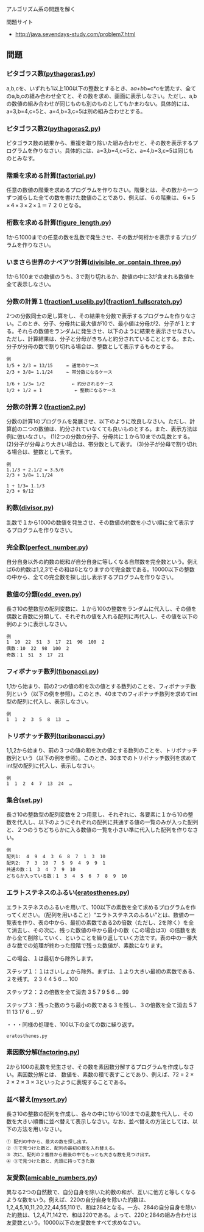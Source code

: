 アルゴリズム系の問題を解く

問題サイト
- http://java.sevendays-study.com/problem7.html

## 問題

### ピタゴラス数([pythagoras1.py](https://github.com/jagio0129/algorithm/blob/master/pythagoras1.py))
a,b,cを、いずれも1以上100以下の整数とするとき、a*a+b*b=c*cを満たす、全てのa,b,cの組み合わせ全てと、その数を求め、画面に表示しなさい。ただし、a,bの数値の組み合わせが同じものも別のものとしてもかまわない。具体的には、a=3,b=4,c=5と、a=4,b=3,c=5は別の組み合わせとする。

### ピタゴラス数2([pythagoras2.py](https://github.com/jagio0129/algorithm/blob/master/pythagoras2.py))
ピタゴラス数の結果から、重複を取り除いた組み合わせと、その数を表示するプログラムを作りなさい。具体的には、a=3,b=4,c=5と、a=4,b=3,c=5は同じものとみなす。


### 階乗を求める計算([factorial.py](https://github.com/jagio0129/algorithm/blob/master/factorial.py))
任意の数値の階乗を求めるプログラムを作りなさい。階乗とは、その数から一つずつ減らした全ての数を書けた数値のことであり、例えば、６の階乗は、６×５×４×３×２×１＝７２０となる。

### 桁数を求める計算([figure_length.py](https://github.com/jagio0129/algorithm/blob/master/figure_length.py))
1から1000までの任意の数を乱数で発生させ、その数が何桁かを表示するプログラムを作りなさい。

### いまさら世界のナベアツ計算([divisible_or_contain_three.py](https://github.com/jagio0129/algorithm/blob/master/divisible_or_contain_three.py))
1から100までの数値のうち、3で割り切れるか、数値の中に3が含まれる数値を全て表示しなさい。


### 分数の計算１([fraction1_uselib.py](https://github.com/jagio0129/algorithm/blob/master/fraction1_uselib.py))([fraction1_fullscratch.py](https://github.com/jagio0129/algorithm/blob/master/fraction1_fullscratch.py))
2つの分数同士の足し算をし、その結果を分数で表示するプログラムを作りなさい。このとき、分子、分母共に最大値が10で、最小値は分母が2、分子が１とする。それらの数値をランダムに発生させ、以下のように結果を表示させなさい。ただし、計算結果は、分子と分母がきちんと約分されていることとする。また、分子が分母の数で割り切れる場合は、整数として表示するものとする。

```
例
1/5 + 2/3 = 13/15     ← 通常のケース
2/3 + 3/8= 1.1/24     ← 帯分数になるケース

1/6 + 1/3= 1/2          ← 約分されるケース
1/2 + 1/2 = 1            ← 整数になるケース
```

### 分数の計算２([fraction2.py](https://github.com/jagio0129/algorithm/blob/master/fraction2.py))
分数の計算1のプログラムを発展させ、以下のように改良しなさい。ただし、計算前の二つの数値は、約分されていなくても良いものとする。また、表示方法は例に倣いなさい。
(1)2つの分数の分子、分母共に１から10までの乱数とする。
(2)分子が分母より大きい場合は、帯分数として表す。
(3)分子が分母で割り切れる場合は、整数として表す。

```
例
1.1/3 + 2.1/2 = 3.5/6
2/3 + 3/8= 1.1/24

1 + 1/3= 1.1/3
2/3 + 9/12
```


### 約数([divisor.py](https://github.com/jagio0129/algorithm/blob/master/divisor.py))
乱数で１から1000の数値を発生させ、その数値の約数を小さい順に全て表示するプログラムを作りなさい。


### 完全数([perfect_number.py](https://github.com/jagio0129/algorithm/blob/master/perfect_number.py))
自分自身以外の約数の総和が自分自身に等しくなる自然数を完全数という。例えば6の約数は1,2,3でその和は6となりますので完全数である。10000以下の整数の中から、全ての完全数を探し出し表示するプログラムを作りなさい。


### 数値の分類([odd_even.py](https://github.com/jagio0129/algorithm/blob/master/odd_even.py))
長さ10の整数型の配列変数に、１から100の整数をランダムに代入し、その値を偶数と奇数に分類して、それぞれの値を入れる配列に再代入し、その値を以下の例のように表示しなさい。

```
例
1  10  22  51  3  17  21  98  100  2
偶数：10  22  98  100  2
奇数：1  51  3  17  21
```

### フィボナッチ数列([fibonacci.py](https://github.com/jagio0129/algorithm/blob/master/fibonacci.py))
1,1から始まり、前の2つの値の和を次の値とする数列のことを、フィボナッチ数列という（以下の例を参照）。このとき、40までのフィボナッチ数列を求めてint型の配列に代入し、表示しなさい。

```
例
1  1  2  3  5  8  13  …
```

### トリボナッチ数列([toribonacci.py](https://github.com/jagio0129/algorithm/blob/master/toribonacci.py))
1,1,2から始まり、前の３つの値の和を次の値とする数列のことを、トリボナッチ数列という（以下の例を参照）。このとき、30までのトリボナッチ数列を求めてint型の配列に代入し、表示しなさい。

```
例
1  1  2  4  7  13  24  …
```

### 集合([set.py](https://github.com/jagio0129/algorithm/blob/master/set.py))
長さ10の整数型の配列変数を２つ用意し、それぞれに、各要素に１から10の整数を代入し、以下のようにそれぞれの配列に共通する値の一覧のみが入った配列と、２つのうちどちらかに入る数値の一覧を小さい準に代入した配列を作りなさい。

```
例
配列1:  4  9  4  3  6  8  7  1  3  10
配列2:  7  3  10  7  5  9  4  9  9  1
共通の数：1  3  4  7  9  10
どちらか入っている数：1  3  4  5  6  7  8  9  10
```

### エラトステネスのふるい([eratosthenes.py](https://github.com/jagio0129/algorithm/blob/master/eratosthenes.py))
エラトステネスのふるいを用いて、100以下の素数を全て求めるプログラムを作ってください。（配列を用いること）“エラトステネスのふるい”とは、数値の一覧表を作り、表の中から、最初の素数である2の倍数（ただし、2を除く）を全て消去し、その次に、残った数値の中から最小の数（この場合は3）の倍数を表から全て削除していく、ということを繰り返していく方法です。表の中の一番大きな数での処理が終わった段階で残った数値が、素数になります。

この場合、１は最初から除外します。

ステップ１：１はさいしょから除外。まずは、１より大きい最初の素数である、２を残す。
2  3  4  4  5  6  …  100

ステップ２：２の倍数を全て消去
3  5  7  9  5  6  …  99

ステップ３：残った数のうち最小の数である３を残し、３の倍数を全て消去
5  7  11  13  17  6  …  97

・・・同様の処理を、100以下の全ての数に繰り返す。

`eratosthenes.py`

### 素因数分解([factoring.py](https://github.com/jagio0129/algorithm/blob/master/factoring.py))
2から100の乱数を発生させ、その数を素因数分解するプログラムを作成しなさい。素因数分解とは、 数値を、素数の積で表すことであり、例えば、72 = 2 × 2 × 2 × 3 × 3といったように表現することである。

### 並べ替え([mysort.py](https://github.com/jagio0129/algorithm/blob/master/mysort.py))
長さ10の整数の配列を作成し、各々の中に1から100までの乱数を代入し、その数を大きい順番に並べ替えて表示しなさい。なお、並べ替えの方法としては、以下の方法を用いなさい。

```
① 配列の中から、最大の数を探し出す。
② ①で見つけた数と、配列の最初の数を入れ替える。
③ 次に、配列の２番目から最後の中でもっとも大きな数を見つけ出す。
④ ③で見つけた数と、先頭に持ってきた数
```

### 友愛数([amicable_numbers.py](https://github.com/jagio0129/algorithm/blob/master/amicable_numbers.py))
異なる2つの自然数で、自分自身を除いた約数の和が、互いに他方と等しくなるような数をいう。例えば、220の自分自身を除いた約数は、1,2,4,5,10,11,20,22,44,55,110で、和は284となる。一方、284の自分自身を除いた約数は、1,2,4,71,142で、和は220である。よって、220と284の組み合わせは友愛数という。10000以下の友愛数をすべて求めなさい。